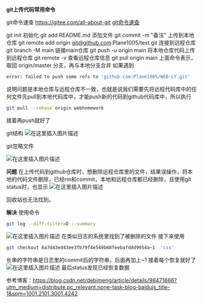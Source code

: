 **git上传代码常用命令**

git命令速查
https://gitee.com/all-about-git  [git命令速查](https://gitee.com/all-about-git)

git init
初始化
git add README.md
添加文件
git commit -m "备注"
上传到本地仓库
git remote add origin git@github.com:Plane1005/test.git
连接到远程仓库
git branch -M main
链接main仓库
git push -u origin main
将本地仓库代码上传到远程仓库
git remote -v
查看远程仓库信息
git pull origin main
上面命令表示，取回 origin/master 分支，再与本地分支合并
如果遇到

```bash
error: failed to push some refs to 'github.com:Plane1005/WEB-LY.git'
```
说明问题是本地仓库与远程仓库不一致，也就是说我们需要先将远程代码库中的任何文件先pull到本地代码库中，才能push新的代码到github代码库中，所以执行

```bash
git pull --rebase origin webhomework
```
接着再push就好了

git结构
![在这里插入图片描述](https://img-blog.csdnimg.cn/20210522202217897.jpg?x-oss-process=image/watermark,type_ZmFuZ3poZW5naGVpdGk,shadow_10,text_aHR0cHM6Ly9ibG9nLmNzZG4ubmV0L20wXzQ4NDc0NTg1,size_16,color_FFFFFF,t_70)

git忽略文件

![在这里插入图片描述](https://img-blog.csdnimg.cn/2021052220224798.jpg?x-oss-process=image/watermark,type_ZmFuZ3poZW5naGVpdGk,shadow_10,text_aHR0cHM6Ly9ibG9nLmNzZG4ubmV0L20wXzQ4NDc0NTg1,size_16,color_FFFFFF,t_70)



**问题**
在上传代码到github仓库时，想删除远程仓库里的文件，结果误操作，将本地的代码文件删除，已经rm和commit，本地和远程仓库都已经删除，且使用git status时，也显示
![在这里插入图片描述](https://img-blog.csdnimg.cn/20210518121310268.png)

回收站也无法找到。

**解决**
使用命令

```bash
git log --diff-filter=D --summary
```
![在这里插入图片描述](https://img-blog.csdnimg.cn/20210518121358445.png?x-oss-process=image/watermark,type_ZmFuZ3poZW5naGVpdGk,shadow_10,text_aHR0cHM6Ly9ibG9nLmNzZG4ubmV0L20wXzQ4NDc0NTg1,size_16,color_FFFFFF,t_70)
在类似日志的系统里找到了被删除的文件
接下来使用

```bash
git checkout 6a7d43ed43ee3fb79f4e549b68feebafddd9954a~1  'css'
```
长串的字符串是日志里的commit后的字符串，后面再加上~1
接着每个恢复就好了
![在这里插入图片描述](https://img-blog.csdnimg.cn/20210518121542612.png?x-oss-process=image/watermark,type_ZmFuZ3poZW5naGVpdGk,shadow_10,text_aHR0cHM6Ly9ibG9nLmNzZG4ubmV0L20wXzQ4NDc0NTg1,size_16,color_FFFFFF,t_70)
最后status发现已经恢复数据

参考博客：https://blog.csdn.net/debimeng/article/details/98471666?utm_medium=distribute.pc_relevant.none-task-blog-baidujs_title-1&spm=1001.2101.3001.4242
